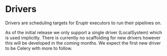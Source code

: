 # Drivers

Drivers are scheduling targets for Eruptr executors to run their pipelines on.

As of the initial release we only support a single driver (LocalSystem) which 
is used implicitly. There is currently no scaffolding for new drivers however 
this will be developed in the coming months. We expect the first new driver to 
be Celery with more to follow.